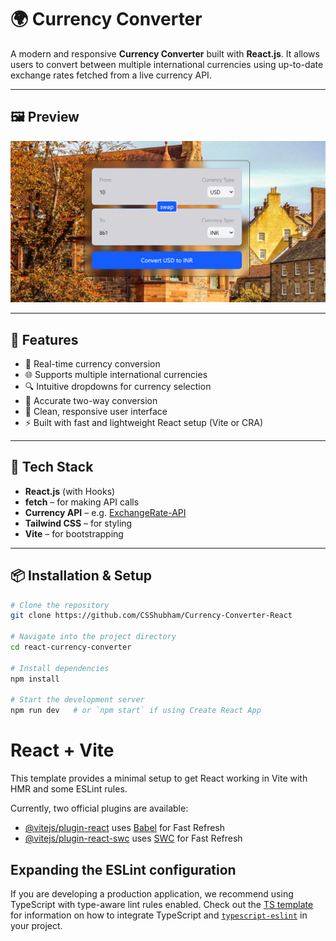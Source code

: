 # 🌍 Currency Converter

A modern and responsive **Currency Converter** built with **React.js**. It allows users to convert between multiple international currencies using up-to-date exchange rates fetched from a live currency API.

---  

## 🖼️ Preview

![ Preview](./public/Capture.PNG)

---

## 🚀 Features

- 🔄 Real-time currency conversion
- 🌐 Supports multiple international currencies
- 🔍 Intuitive dropdowns for currency selection
- 🧮 Accurate two-way conversion
- 🎨 Clean, responsive user interface 
- ⚡ Built with fast and lightweight React setup (Vite or CRA)

---

## 🧰 Tech Stack

- **React.js** (with Hooks)
- **fetch** – for making API calls
- **Currency API** – e.g. [ExchangeRate-API](https://cdn.jsdelivr.net/npm/@fawazahmed0/currency-api@latest/v1/currencies.json)
- **Tailwind CSS** – for styling
- **Vite**  – for bootstrapping

---

## 📦 Installation & Setup

```bash
# Clone the repository
git clone https://github.com/CSShubham/Currency-Converter-React

# Navigate into the project directory
cd react-currency-converter

# Install dependencies
npm install

# Start the development server
npm run dev   # or `npm start` if using Create React App
```


# React + Vite

This template provides a minimal setup to get React working in Vite with HMR and some ESLint rules.

Currently, two official plugins are available:

- [@vitejs/plugin-react](https://github.com/vitejs/vite-plugin-react/blob/main/packages/plugin-react) uses [Babel](https://babeljs.io/) for Fast Refresh
- [@vitejs/plugin-react-swc](https://github.com/vitejs/vite-plugin-react/blob/main/packages/plugin-react-swc) uses [SWC](https://swc.rs/) for Fast Refresh

## Expanding the ESLint configuration

If you are developing a production application, we recommend using TypeScript with type-aware lint rules enabled. Check out the [TS template](https://github.com/vitejs/vite/tree/main/packages/create-vite/template-react-ts) for information on how to integrate TypeScript and [`typescript-eslint`](https://typescript-eslint.io) in your project.
